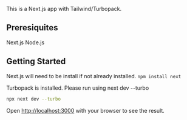 This is a Next.js app with Tailwind/Turbopack.
## Preresiquites
Next.js
Node.js

## Getting Started
Next.js will need to be install if not already installed.
```npm install next```

Turbopack is installed. Please run using next dev --turbo

```bash
npx next dev --turbo
```

Open [http://localhost:3000](http://localhost:3000) with your browser to see the result.


